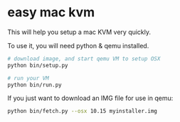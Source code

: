 # easy mac kvm

This will help you setup a mac KVM very quickly.

To use it, you will need python & qemu installed.

```bash
# download image, and start qemu VM to setup OSX
python bin/setup.py

# run your VM
python bin/run.py
```

If you just want to download an IMG file for use in qemu:

```bash
python bin/fetch.py --osx 10.15 myinstaller.img
```